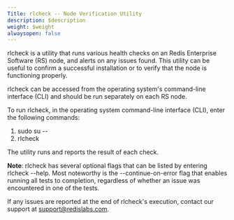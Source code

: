 ```yaml
---
Title: rlcheck -- Node Verification Utility
description: $description
weight: $weight
alwaysopen: false
---
```

rlcheck is a utility that runs various health checks on an Redis
Enterprise Software (RS) node, and alerts on any issues found. This
utility can be useful to confirm a successful installation or to verify
that the node is functioning properly.

rlcheck can be accessed from the operating system's command-line
interface (CLI) and should be run separately on each RS node.

To run rlcheck, in the operating system command-line interface (CLI),
enter the following commands:

1.  sudo su --
2.  rlcheck

The utility runs and reports the result of each check.

**Note**: rlcheck has several optional flags that can be listed by
entering rlcheck --help. Most noteworthy is the --continue-on-error flag
that enables running all tests to completion, regardless of whether an
issue was encountered in one of the tests.

If any issues are reported at the end of rlcheck's execution, contact
our support at <support@redislabs.com>.
